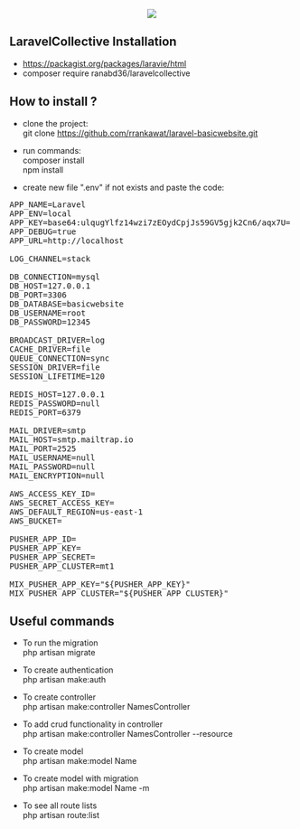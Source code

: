<p align="center"><img src="https://laravel.com/assets/img/components/logo-laravel.svg"></p>

## LaravelCollective Installation
- https://packagist.org/packages/laravie/html
- composer require ranabd36/laravelcollective

## How to install ?

- clone the project:<br />
git clone https://github.com/rrankawat/laravel-basicwebsite.git

- run commands:<br />
composer install<br />
npm install

- create new file ".env" if not exists and paste the code:
<pre>
APP_NAME=Laravel
APP_ENV=local
APP_KEY=base64:ulqugYlfz14wzi7zEOydCpjJs59GV5gjk2Cn6/aqx7U=
APP_DEBUG=true
APP_URL=http://localhost

LOG_CHANNEL=stack

DB_CONNECTION=mysql
DB_HOST=127.0.0.1
DB_PORT=3306
DB_DATABASE=basicwebsite
DB_USERNAME=root
DB_PASSWORD=12345

BROADCAST_DRIVER=log
CACHE_DRIVER=file
QUEUE_CONNECTION=sync
SESSION_DRIVER=file
SESSION_LIFETIME=120

REDIS_HOST=127.0.0.1
REDIS_PASSWORD=null
REDIS_PORT=6379

MAIL_DRIVER=smtp
MAIL_HOST=smtp.mailtrap.io
MAIL_PORT=2525
MAIL_USERNAME=null
MAIL_PASSWORD=null
MAIL_ENCRYPTION=null

AWS_ACCESS_KEY_ID=
AWS_SECRET_ACCESS_KEY=
AWS_DEFAULT_REGION=us-east-1
AWS_BUCKET=

PUSHER_APP_ID=
PUSHER_APP_KEY=
PUSHER_APP_SECRET=
PUSHER_APP_CLUSTER=mt1

MIX_PUSHER_APP_KEY="${PUSHER_APP_KEY}"
MIX_PUSHER_APP_CLUSTER="${PUSHER_APP_CLUSTER}"
</pre>

## Useful commands
- To run the migration<br/>
php artisan migrate

- To create authentication<br/>
php artisan make:auth

- To create controller</br>
php artisan make:controller NamesController

- To add crud functionality in controller<br/>
php artisan make:controller NamesController --resource

- To create model<br/>
php artisan make:model Name

- To create model with migration<br/>
php artisan make:model Name -m

- To see all route lists<br/>
php artisan route:list
